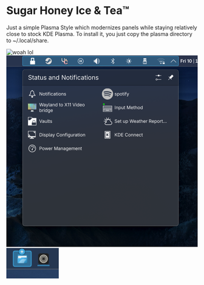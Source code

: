 # Sugar Honey Ice & Tea™

Just a simple Plasma Style which modernizes panels while staying relatively close to stock KDE Plasma.
To install it, you just copy the plasma directory to ~/.local/share.

![woah lol](screenshots/image1.png)
![woah lol](screenshots/image2.png)
![woah lol](screenshots/image3.png)
